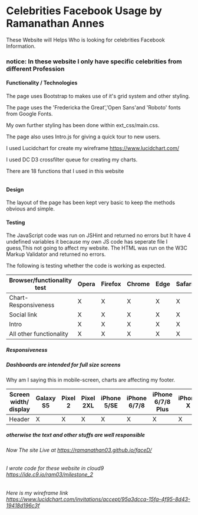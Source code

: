 # Celebrities Facebook Usage by Ramanathan Annes

  These Website will  Helps Who is looking for celebrities Facebook Information. 
### notice: In these website I only have specific celebrities from different Profession

#### Functionality / Technologies 

The page uses Bootstrap to makes use of it's grid system and other styling.

The page uses the 'Fredericka the Great','Open Sans'and 'Roboto' fonts from Google Fonts.

My own further styling has been done within ext_css/main.css. 

The page also uses Intro.js for giving a quick tour to new users.

I used Lucidchart for create my wireframe https://www.lucidchart.com/ 

I used DC D3 crossfilter  queue for creating my charts.

There are 18 functions that I used in this website 

######

#### Design
The layout of the page has been kept very basic to keep the methods obvious and simple.
    
#### Testing 
 The JavaScript code was run on JSHint and returned no errors but It have 4 undefined variables it because my own JS code has  seperate file I guess,This not going to affect my website. 
The HTML was run on the W3C Markup Validator and returned no errors.

The following is testing whether the code is working as expected.

Browser/functionality test | Opera | Firefox | Chrome | Edge | Safari
-----|-----|-----|-----|-----|-----
Chart-Responsiveness|X|X|X|X|X|
Social link|X|X|X|X|X|
Intro|X|X|X|X|X|
All other functionality|X|X|X|X|X|


##### Responsiveness
##### Dashboards are intended for full size screens 
Why am I saying this in mobile-screen, charts are affecting my footer.

Screen width/ display|Galaxy S5|Pixel 2|Pixel 2XL|iPhone 5/SE|iPhone 6/7/8|iPhone 6/7/8 Plus|iPhone X|iPad|iPad Pro
-----|-----|-----|-----|-----|-----|-----|-----|-----|-----
Header|X|X|X|X|X|X|X|X|X|
##### otherwise the text and other stuffs are well responsible 




###### Now The site Live at https://ramanathan03.github.io/faceD/ 
###### I wrote code for these website in cloud9 https://ide.c9.io/ram03/milestone_2 
###### Here is my wireframe link https://www.lucidchart.com/invitations/accept/95a3dcca-15fa-4f95-8d43-19418d196c3f

